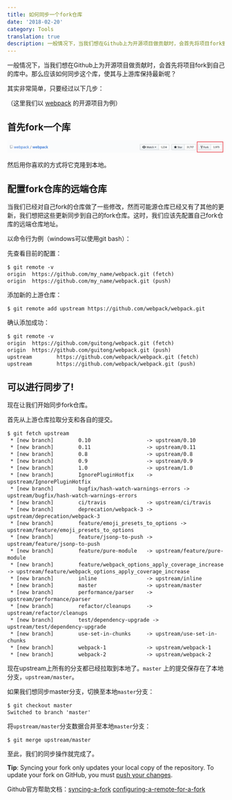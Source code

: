 ```yaml
---
title: 如何同步一个fork仓库
date: '2018-02-20'
category: Tools
translation: true
description: 一般情况下，当我们想在Github上为开源项目做贡献时，会首先将项目fork到自己的库中。那么应该如何同步这个库，使其与上游库保持最新呢？
---
```


一般情况下，当我们想在Github上为开源项目做贡献时，会首先将项目fork到自己的库中。那么应该如何同步这个库，使其与上游库保持最新呢？

其实非常简单，只要经过以下几步：

（这里我们以 [webpack](https://github.com/webpack/webpack) 的开源项目为例）

## 首先fork一个库

![click the fork button](./click_fork_button.png)

然后用你喜欢的方式将它克隆到本地。

## 配置fork仓库的远端仓库

当我们已经对自己fork的仓库做了一些修改，然而可能源仓库已经又有了其他的更新，我们想把这些更新同步到自己的fork仓库。这时，我们应该先配置自己fork仓库的远端仓库地址。

以命令行为例（windows可以使用git bash）：

先查看目前的配置：

```shell
$ git remote -v
origin  https://github.com/my_name/webpack.git (fetch)
origin  https://github.com/my_name/webpack.git (push)
```

添加新的上游仓库：

```shell
$ git remote add upstream https://github.com/webpack/webpack.git
```

确认添加成功：

```shell
$ git remote -v
origin  https://github.com/guitong/webpack.git (fetch)
origin  https://github.com/guitong/webpack.git (push)
upstream        https://github.com/webpack/webpack.git (fetch)
upstream        https://github.com/webpack/webpack.git (push)
```

## 可以进行同步了!

现在让我们开始同步fork仓库。

首先从上游仓库拉取分支和各自的提交。

```shell
$ git fetch upstream
 * [new branch]        0.10                  -> upstream/0.10
 * [new branch]        0.11                  -> upstream/0.11
 * [new branch]        0.8                   -> upstream/0.8
 * [new branch]        0.9                   -> upstream/0.9
 * [new branch]        1.0                   -> upstream/1.0
 * [new branch]        IgnorePluginHotfix    -> upstream/IgnorePluginHotfix
 * [new branch]        bugfix/hash-watch-warnings-errors -> upstream/bugfix/hash-watch-warnings-errors
 * [new branch]        ci/travis             -> upstream/ci/travis
 * [new branch]        deprecation/webpack-3 -> upstream/deprecation/webpack-3
 * [new branch]        feature/emoji_presets_to_options -> upstream/feature/emoji_presets_to_options
 * [new branch]        feature/jsonp-to-push -> upstream/feature/jsonp-to-push
 * [new branch]        feature/pure-module   -> upstream/feature/pure-module
 * [new branch]        feature/webpack_options_apply_coverage_increase -> upstream/feature/webpack_options_apply_coverage_increase
 * [new branch]        inline                -> upstream/inline
 * [new branch]        master                -> upstream/master
 * [new branch]        performance/parser    -> upstream/performance/parser
 * [new branch]        refactor/cleanups     -> upstream/refactor/cleanups
 * [new branch]        test/dependency-upgrade -> upstream/test/dependency-upgrade
 * [new branch]        use-set-in-chunks     -> upstream/use-set-in-chunks
 * [new branch]        webpack-1             -> upstream/webpack-1
 * [new branch]        webpack-2             -> upstream/webpack-2
```

现在upstream上所有的分支都已经拉取到本地了。`master` 上的提交保存在了本地分支，`upstream/master`。

如果我们想同步master分支，切换至本地`master`分支：

```shell
$ git checkout master
Switched to branch 'master'
```

将`upstream/master`分支数据合并至本地`master`分支：

```shell
$ git merge upstream/master
```

至此，我们的同步操作就完成了。

**Tip**: Syncing your fork only updates your local copy of the repository. To update your fork on GitHub, you must [push your changes](https://help.github.com/articles/pushing-to-a-remote).

<div class="callout">

Github官方帮助文档：[syncing-a-fork](https://help.github.com/articles/syncing-a-fork/)
[configuring-a-remote-for-a-fork](https://help.github.com/articles/configuring-a-remote-for-a-fork/)

</div>